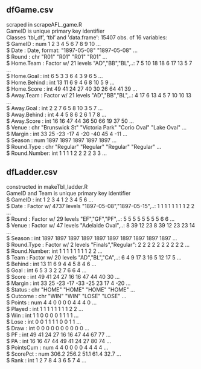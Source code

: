 
## dfGame.csv  
scraped in scrapeAFL_game.R  
GameID is unique primary key identifier  
Classes ‘tbl_df’, ‘tbl’ and 'data.frame':	15407 obs. of  16 variables:  
 $ GameID      : num  1 2 3 4 5 6 7 8 9 10 ...  
 $ Date        : Date, format: "1897-05-08" "1897-05-08" ...  
 $ Round       : chr  "R01" "R01" "R01" "R01" ...  
 $ Home.Team   : Factor w/ 21 levels "AD","BB","BL",..: 7 5 10 18 18 6 17 13 5 7 ...  
 $ Home.Goal   : int  6 5 3 3 6 4 3 9 6 5 ...  
 $ Home.Behind : int  13 11 6 9 4 6 8 10 5 9 ...  
 $ Home.Score  : int  49 41 24 27 40 30 26 64 41 39 ...  
 $ Away.Team   : Factor w/ 21 levels "AD","BB","BL",..: 4 17 6 13 4 5 7 10 10 13 ...  
 $ Away.Goal   : int  2 2 7 6 5 8 10 3 5 7 ...  
 $ Away.Behind : int  4 4 5 8 6 2 6 1 7 8 ...  
 $ Away.Score  : int  16 16 47 44 36 50 66 19 37 50 ...  
 $ Venue       : chr  "Brunswick St" "Victoria Park" "Corio Oval" "Lake Oval" ...  
 $ Margin      : int  33 25 -23 -17 4 -20 -40 45 4 -11 ...  
 $ Season      : num  1897 1897 1897 1897 1897 ...  
 $ Round.Type  : chr  "Regular" "Regular" "Regular" "Regular" ...  
 $ Round.Number: int  1 1 1 1 2 2 2 2 3 3 ...  


## dfLadder.csv  
constructed in makeTbl_ladder.R  
GameID and Team is unique primary key identifier  
 $ GameID      : int  1 2 3 4 1 2 3 4 5 6 ...  
 $ Date        : Factor w/ 4737 levels "1897-05-08","1897-05-15",..: 1 1 1 1 1 1 1 1 2 2 ...  
 $ Round       : Factor w/ 29 levels "EF","GF","PF",..: 5 5 5 5 5 5 5 5 6 6 ...  
 $ Venue       : Factor w/ 47 levels "Adelaide Oval",..: 8 39 12 23 8 39 12 23 23 14 ...  
 $ Season      : int  1897 1897 1897 1897 1897 1897 1897 1897 1897 1897 ...  
 $ Round.Type  : Factor w/ 2 levels "Finals","Regular": 2 2 2 2 2 2 2 2 2 2 ...  
 $ Round.Number: int  1 1 1 1 1 1 1 1 2 2 ...  
 $ Team        : Factor w/ 20 levels "AD","BL","CA",..: 6 4 9 17 3 16 5 12 17 5 ...  
 $ Behind      : int  13 11 6 9 4 4 5 8 4 6 ...  
 $ Goal        : int  6 5 3 3 2 2 7 6 6 4 ...  
 $ Score       : int  49 41 24 27 16 16 47 44 40 30 ...  
 $ Margin      : int  33 25 -23 -17 -33 -25 23 17 4 -20 ...  
 $ Status      : chr  "HOME" "HOME" "HOME" "HOME" ...  
 $ Outcome     : chr  "WIN" "WIN" "LOSE" "LOSE" ...  
 $ Points      : num  4 4 0 0 0 0 4 4 4 0 ...  
 $ Played      : int  1 1 1 1 1 1 1 1 2 2 ...  
 $ Win         : int  1 1 0 0 0 0 1 1 1 1 ...  
 $ Lose        : int  0 0 1 1 1 1 0 0 1 1 ...  
 $ Draw        : int  0 0 0 0 0 0 0 0 0 0 ...  
 $ PF          : int  49 41 24 27 16 16 47 44 67 77 ...  
 $ PA          : int  16 16 47 44 49 41 24 27 80 74 ...  
 $ PointsCum   : num  4 4 0 0 0 0 4 4 4 4 ...  
 $ ScorePct    : num  306.2 256.2 51.1 61.4 32.7 ...  
 $ Rank        : int  1 2 7 8 4 3 6 5 7 4 ...  
 
 
